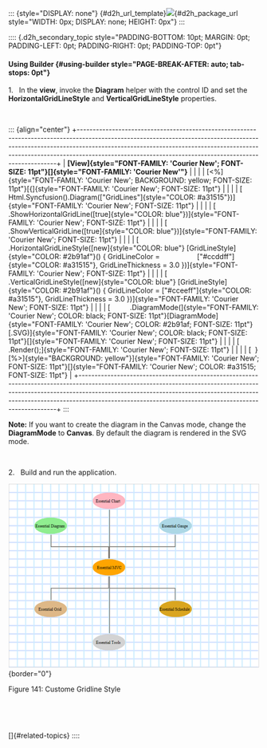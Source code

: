 ::: {style="DISPLAY: none"}
[](ms-xhelp:///?Id=d2h_url_template){#d2h_url_template}![](!package_url!){#d2h_package_url style="WIDTH: 0px; DISPLAY: none; HEIGHT: 0px"}
:::

:::: {.d2h_secondary_topic style="PADDING-BOTTOM: 10pt; MARGIN: 0pt; PADDING-LEFT: 0pt; PADDING-RIGHT: 0pt; PADDING-TOP: 0pt"}
#### Using Builder {#using-builder style="PAGE-BREAK-AFTER: auto; tab-stops: 0pt"}

1.   In the **view**, invoke the **Diagram** helper with the control ID and set the **HorizontalGridLineStyle** and **VerticalGridLineStyle** properties.

 

::: {align="center"}
+-----------------------------------------------------------------------------------------------------------------------------------------------------------------------------------------------------------------------------------------------------------------------------------------------------------------+
| **[View]{style="FONT-FAMILY: 'Courier New'; FONT-SIZE: 11pt"}[]{style="FONT-FAMILY: 'Courier New'"}**                                                                                                                                                                                                           |
|                                                                                                                                                                                                                                                                                                                 |
| [\<%]{style="FONT-FAMILY: 'Courier New'; BACKGROUND: yellow; FONT-SIZE: 11pt"}[{]{style="FONT-FAMILY: 'Courier New'; FONT-SIZE: 11pt"}                                                                                                                                                                          |
|                                                                                                                                                                                                                                                                                                                 |
| [      Html.Syncfusion().Diagram([\"GridLines\"]{style="COLOR: #a31515"})]{style="FONT-FAMILY: 'Courier New'; FONT-SIZE: 11pt"}                                                                                                                                                                                 |
|                                                                                                                                                                                                                                                                                                                 |
| [          .ShowHorizontalGridLine([true]{style="COLOR: blue"})]{style="FONT-FAMILY: 'Courier New'; FONT-SIZE: 11pt"}                                                                                                                                                                                           |
|                                                                                                                                                                                                                                                                                                                 |
| [          .ShowVerticalGridLine([true]{style="COLOR: blue"})]{style="FONT-FAMILY: 'Courier New'; FONT-SIZE: 11pt"}                                                                                                                                                                                             |
|                                                                                                                                                                                                                                                                                                                 |
| [          .HorizontalGridLineStyle([new]{style="COLOR: blue"} [GridLineStyle]{style="COLOR: #2b91af"}() { GridLineColor =                   [\"#ccddff\"]{style="COLOR: #a31515"}, GridLineThickness = 3.0 })]{style="FONT-FAMILY: 'Courier New'; FONT-SIZE: 11pt"}                                            |
|                                                                                                                                                                                                                                                                                                                 |
| [          .VerticalGridLineStyle([new]{style="COLOR: blue"} [GridLineStyle]{style="COLOR: #2b91af"}() { GridLineColor = [\"#cceeff\"]{style="COLOR: #a31515"}, GridLineThickness = 3.0 })]{style="FONT-FAMILY: 'Courier New'; FONT-SIZE: 11pt"}                                                                |
|                                                                                                                                                                                                                                                                                                                 |
| [          .DiagramMode(]{style="FONT-FAMILY: 'Courier New'; COLOR: black; FONT-SIZE: 11pt"}[DiagramMode]{style="FONT-FAMILY: 'Courier New'; COLOR: #2b91af; FONT-SIZE: 11pt"}[.SVG)]{style="FONT-FAMILY: 'Courier New'; COLOR: black; FONT-SIZE: 11pt"}[]{style="FONT-FAMILY: 'Courier New'; FONT-SIZE: 11pt"} |
|                                                                                                                                                                                                                                                                                                                 |
| [          .Render();]{style="FONT-FAMILY: 'Courier New'; FONT-SIZE: 11pt"}                                                                                                                                                                                                                                     |
|                                                                                                                                                                                                                                                                                                                 |
| [  }[%\>]{style="BACKGROUND: yellow"}]{style="FONT-FAMILY: 'Courier New'; FONT-SIZE: 11pt"}[]{style="FONT-FAMILY: 'Courier New'; COLOR: #a31515; FONT-SIZE: 11pt"}                                                                                                                                              |
+-----------------------------------------------------------------------------------------------------------------------------------------------------------------------------------------------------------------------------------------------------------------------------------------------------------------+
:::

**Note:** If you want to create the diagram in the Canvas mode, change the **DiagramMode** to **Canvas**. By default the diagram is rendered in the SVG mode.

 

2.   Build and run the application.

![](ImagesExt/image70_142.png){border="0"}

Figure 141: Custome Gridline Style

 

 

[]{#related-topics}
::::
